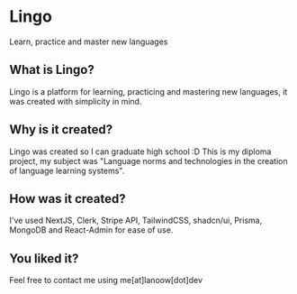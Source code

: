 # Lingo
Learn, practice and master new languages

## What is Lingo?
Lingo is a platform for learning, practicing and mastering new languages, it was created with simplicity in mind.

## Why is it created?
Lingo was created so I can graduate high school :D This is my diploma project, my subject was "Language norms and technologies in the creation of language learning systems".

## How was it created?
I've used NextJS, Clerk, Stripe API, TailwindCSS, shadcn/ui, Prisma, MongoDB and React-Admin for ease of use.

## You liked it?
Feel free to contact me using me[at]lanoow[dot]dev
